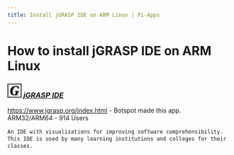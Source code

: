 ```yaml
---
title: Install jGRASP IDE on ARM Linux | Pi-Apps
---
```

# How to install jGRASP IDE on ARM Linux

### <img src="/img/app-icons/jGRASP IDE/icon-64.png" height=32> ***[jGRASP IDE](https://github.com/Botspot/pi-apps/tree/master/apps/jGRASP%20IDE)***
https://www.jgrasp.org/index.html - Botspot made this app.<br />
ARM32/ARM64 - 914 Users
```
An IDE with visualizations for improving software comprehensibility.
This IDE is used by many learning institutions and colleges for their classes.
```
